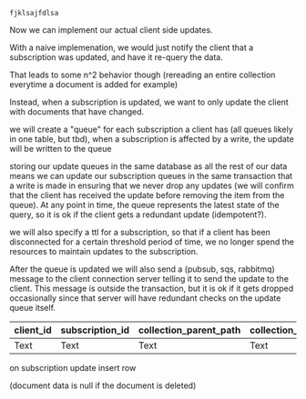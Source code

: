 ```
fjklsajfdlsa
```



Now we can implement our actual client side updates.

With a naive implemenation, we would just notify the client that a subscription was updated, and have it re-query the data. 

That leads to some n^2 behavior though (rereading an entire collection everytime a document is added for example)

Instead, when a subscription is updated, we want to only update the client with documents that have changed. 

we will create a "queue" for each subscription a client has (all queues likely in one table, but tbd), when a subscription is affected by a write, the update will be written to the queue

storing our update queues in the same database as all the rest of our data means we can update our subscription queues
in the same transaction that a write is made in ensuring that we never drop any updates (we will confirm that the client has received the update before removing the item from the queue). At any point in time, the queue represents the latest state of the query, so it is ok if the client gets a redundant update (idempotent?)<rephrase to be less confusing>.

we will also specify a ttl for a subscription, so that if a client has been disconnected for a certain threshold period of time, we no longer spend the resources to maintain updates to the subscription. 

After the queue is updated we will also send a (pubsub, sqs, rabbitmq) message to the client connection server telling it to send the update to the client. This message is outside the transaction, but it is ok if it gets dropped occasionally since that server will have redundant checks on the update queue itself. 



| client_id | subscription_id | collection_parent_path | collection_id | document_id | document_data | update_id |
| --------- | --------------- | ---------------------- | ------------- | ----------- | ------------- | --------- |
| Text      | Text            | Text                   | Text          | Text        | Bytes         | Text      |

on subscription update insert row

(document data is null if the document is deleted)
